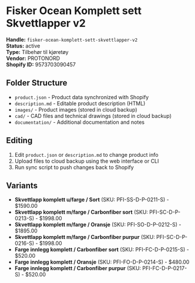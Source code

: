 # Fisker Ocean Komplett sett Skvettlapper v2

**Handle:** `fisker-ocean-komplett-sett-skvettlapper-v2`  
**Status:** active  
**Type:** Tilbehør til kjøretøy  
**Vendor:** PROTONORD  
**Shopify ID:** 9573703090457  

## Folder Structure

- `product.json` - Product data synchronized with Shopify
- `description.md` - Editable product description (HTML)
- `images/` - Product images (stored in cloud backup)
- `cad/` - CAD files and technical drawings (stored in cloud backup)
- `documentation/` - Additional documentation and notes

## Editing

1. Edit `product.json` or `description.md` to change product info
2. Upload files to cloud backup using the web interface or CLI
3. Run sync script to push changes back to Shopify

## Variants

- **Skvettlapp komplett u/farge / Sort** (SKU: PFI-SS-D-P-0211-S) - $1590.00
- **Skvettlapp komplett m/farge / Carbonfiber sort** (SKU: PFI-SC-D-P-0213-S) - $1998.00
- **Skvettlapp komplett m/farge / Oransje** (SKU: PFI-SO-D-P-0212-S) - $1895.00
- **Skvettlapp komplett m/farge / Carbonfiber purpur** (SKU: PFI-SC-D-P-0216-S) - $1998.00
- **Farge innlegg komplett / Carbonfiber sort** (SKU: PFI-FC-D-P-0215-S) - $520.00
- **Farge innlegg komplett / Oransje** (SKU: PFI-FO-D-P-0214-S) - $480.00
- **Farge innlegg komplett / Carbonfiber purpur** (SKU: PFI-FC-D-P-0217-S) - $520.00
